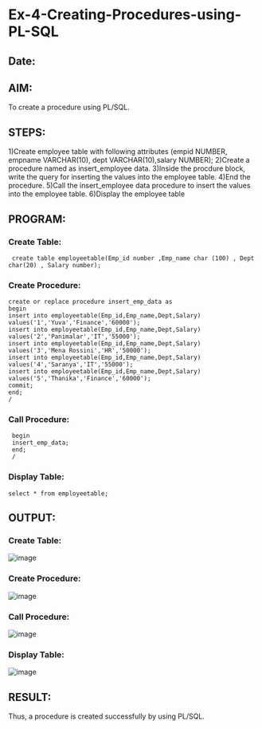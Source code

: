 # Ex-4-Creating-Procedures-using-PL-SQL

## Date:

## AIM: 
To create a procedure using PL/SQL.

## STEPS:

1)Create employee table with following attributes (empid NUMBER, empname VARCHAR(10), dept VARCHAR(10),salary NUMBER);
2)Create a procedure named as insert_employee data.
3)Inside the procdure block, write the query for inserting the values into the employee table.
4)End the procedure.
5)Call the insert_employee data procedure to insert the values into the employee table.
6)Display the employee table

## PROGRAM:
### Create Table:
```
 create table employeetable(Emp_id number ,Emp_name char (100) , Dept char(20) , Salary number);
```
### Create Procedure:
```
create or replace procedure insert_emp_data as
begin
insert into employeetable(Emp_id,Emp_name,Dept,Salary)
values('1','Yuva','Finance','60000');
insert into employeetable(Emp_id,Emp_name,Dept,Salary)
values('2','Panimalar','IT','55000');
insert into employeetable(Emp_id,Emp_name,Dept,Salary)
values('3','Mena Rossini','HR','50000');
insert into employeetable(Emp_id,Emp_name,Dept,Salary)
values('4','Saranya','IT','55000');
insert into employeetable(Emp_id,Emp_name,Dept,Salary)
values('5','Thanika','Finance','60000');
commit;
end;
/
```
### Call Procedure:
```
 begin
 insert_emp_data;
 end;
 /
```
### Display Table:
```
select * from employeetable;
```

## OUTPUT:

### Create Table:
![image](https://github.com/dineshgl/Ex-No-4-Creating-Procedures-using-PL-SQL/assets/121418522/63fcc79e-1452-4985-a7ac-7e43646c5b52)
### Create Procedure:
![image](https://github.com/dineshgl/Ex-No-4-Creating-Procedures-using-PL-SQL/assets/121418522/97311185-42b4-4ec6-a977-8144351a923c)
### Call Procedure:
![image](https://github.com/dineshgl/Ex-No-4-Creating-Procedures-using-PL-SQL/assets/121418522/cb26eabb-1e6e-4f7b-89bf-0f901a9a0743)
### Display Table:
![image](https://github.com/dineshgl/Ex-No-4-Creating-Procedures-using-PL-SQL/assets/121418522/fb633043-b26a-4a17-aab3-74f799385a79)

## RESULT:
Thus, a procedure is created successfully by using PL/SQL.
